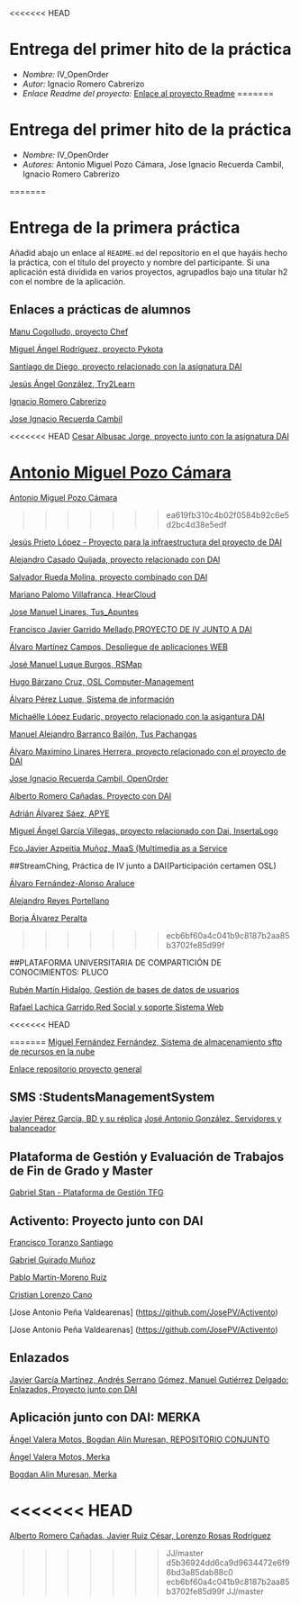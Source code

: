 <<<<<<< HEAD
# Entrega del primer hito de la práctica
- *Nombre:* IV_OpenOrder
- *Autor:* Ignacio Romero Cabrerizo
- *Enlace Readme del proyecto:* [Enlace al proyecto Readme](https://github.com/ignaciorecuerda/IV_OpenOrder/blob/master/README.md)
=======

# Entrega del primer hito de la práctica

- *Nombre:* IV_OpenOrder
- *Autores:* Antonio Miguel Pozo Cámara, Jose Ignacio Recuerda Cambil, Ignacio Romero Cabrerizo

=======
# Entrega de la primera práctica

Añadid abajo un enlace al `README.md` del repositorio en el que hayáis hecho la práctica, con el título del proyecto y nombre del participante. Si una aplicación está dividida en varios proyectos, agrupadlos bajo una titular h2 con el nombre de la aplicación.

## Enlaces a prácticas de alumnos

[Manu Cogolludo, proyecto Chef](https://github.com/Makova/Proyecto-IV-2015-16)

[Miguel Ángel Rodríguez, proyecto Pykota](https://github.com/miguelangelrdguez/IV/blob/master/Readme.md)

[Santiago de Diego, proyecto relacionado con la asignatura DAI](https://github.com/santidediego/Proyecto-IV)

[Jesús Ángel González, Try2Learn](https://github.com/jesusgn90/Try-2-Learn)

[Ignacio Romero Cabrerizo](https://github.com/nachobit/IV_PR_OpenOrder)

[Jose Ignacio Recuerda Cambil](https://github.com/ignaciorecuerda/IV_OpenOrder/blob/master/README.md)

<<<<<<< HEAD
[Cesar Albusac Jorge, proyecto junto con la asignatura DAI](https://github.com/cesar2/Proyecto-IV/blob/master/README.md)

[Antonio Miguel Pozo Cámara](https://github.com/ignaciorecuerda/IV_OpenOrder/blob/master/README.md)
=======
[Antonio Miguel Pozo Cámara](https://github.com/AntonioPozo/Proyecto_IV/blob/master/Readme.md)
>>>>>>> ea619fb310c4b02f0584b92c6e5d2bc4d38e5edf

[Jesús Prieto López - Proyecto para la infraestructura del proyecto de DAI](https://github.com/JesGor/Proyecto-IV-DAI)

[Alejandro Casado Quijada, proyecto relacionado con DAI](https://github.com/acasadoquijada/IV)

[Salvador Rueda Molina, proyecto combinado con DAI](https://github.com/srmf9/Proyecto-IV)

[Mariano Palomo Villafranca, HearCloud](https://github.com/mpvillafranca/IV-DAI_HearCloud)

[Jose Manuel Linares, Tus_Apuntes](https://github.com/koji3/tus_apuntes)

[Francisco Javier Garrido Mellado,PROYECTO DE IV JUNTO A DAI](https://github.com/javiergarridomellado/IV_javiergarridomellado)

[Álvaro Martínez Campos, Despliegue de aplicaciones WEB](https://github.com/bott17/IV_infraestructura/blob/master/README.md)

[José Manuel Luque Burgos, RSMap](http://luqueburgosjm.github.io/RSMap/)

[Hugo Bárzano Cruz, OSL Computer-Management](https://github.com/hugobarzano/osl-computer-management)

[Álvaro Pérez Luque, Sistema de información](https://github.com/alvaro-gr/proyecto-IV)

[Michaëlle López Eudaric, proyecto relacionado con la asigantura DAI](https://github.com/Eudaric/IV-DAI/blob/master/README.md)

[Manuel Alejandro Barranco Bailón, Tus Pachangas](https://github.com/mabarrbai/TusPachangas/blob/master/README.md)

[Álvaro Maximino Linares Herrera, proyecto relacionado con el proyecto de DAI](https://github.com/Lynares/proyecto-IV/blob/master/README.md)

[Jose Ignacio Recuerda Cambil, OpenOrder](https://github.com/ignaciorecuerda/IV_OpenOrder/blob/master/README.md)

[Alberto Romero Cañadas. Proyecto con DAI](https://github.com/sn1k/PROYECTO-IV/blob/master/README.md)


[Adrián Álvarez Sáez, APYE](https://github.com/adalsa91/Proyecto-IV/blob/master/README.md)

[Miguel Ángel García Villegas, proyecto relacionado con Dai, InsertaLogo](https://github.com/magvugr/InsertaLogo.git)  

[Fco.Javier Azpeitia Muñoz, MaaS (Multimedia as a Service](https://github.com/azpe/My_IV/tree/master/Proyecto%2015_16)


##StreamChing, Práctica de IV junto a DAI(Participación certamen OSL)

[Álvaro Fernández-Alonso Araluce](https://github.com/araluce/StreamChin-2015-2016)

[Alejandro Reyes Portellano](https://github.com/reyic/StreamChing-2015-16)

[Borja Álvarez Peralta](https://github.com/0rfeo/StreamChing-2015-16)

>>>>>>> ecb6bf60a4c041b9c8187b2aa85b3702fe85d99f

##PLATAFORMA UNIVERSITARIA DE COMPARTICIÓN DE CONOCIMIENTOS: PLUCO

[Rubén Martín Hidalgo, Gestión de bases de datos de usuarios](https://github.com/romilgildo/IV-PLUCO-RMH)

[Rafael Lachica Garrido,Red Social y soporte Sistema Web](https://github.com/rafaellg8/IV-PLUCO-RLG/blob/master/README.md)

<<<<<<< HEAD

=======
[Miguel Fernández Fernández, Sistema de almacenamiento sftp de recursos en la nube](https://github.com/migueib17/IV-PLUCO-MFF)

[Enlace repositorio proyecto general](https://github.com/romilgildo/Proyecto-IV)

## SMS :StudentsManagementSystem
[Javier Pérez García, BD y su réplica](https://github.com/neon520/SMS-BDyReplica)
[José Antonio González, Servidores y balanceador](https://github.com/JA-Gonz/SMS_Servidores_Balanceador)

## Plataforma de Gestión y Evaluación de Trabajos de Fin de Grado y Master

[Gabriel Stan - Plataforma de Gestión TFG](https://github.com/gabriel-stan/gestion-tfg)

## Activento: Proyecto junto con DAI

[Francisco Toranzo Santiago](https://github.com/toranzo/Activento)

[Gabriel Guirado Muñoz](https://github.com/gabrigm/Activento)

[Pablo Martín-Moreno Ruiz](https://github.com/pmmre/Activento)

[Cristian Lorenzo Cano](https://github.com/crlorenzo7/Activento)

[Jose Antonio Peña Valdearenas] (https://github.com/JosePV/Activento)

[Jose Antonio Peña Valdearenas] (https://github.com/JosePV/Activento)

## Enlazados

[Javier García Martínez, Andrés Serrano Gómez, Manuel Gutiérrez Delgado: Enlazados, Proyecto junto con DAI](https://github.com/javiergama8/Proyecto-IV)



## Aplicación junto con DAI: MERKA

[Ángel Valera Motos, Bogdan Alin Muresan, REPOSITORIO CONJUNTO](https://github.com/ProyectoIV-DAI/ProyectoIV-Modulo-Principal.git)

[Ángel Valera Motos, Merka](https://github.com/AngelValera/proyectoIV-Modulo-1.git)


[Bogdan Alin Muresan, Merka](https://github.com/bogdananas/proyectoIV-modulo2/blob/master/README.md)



<<<<<<< HEAD
=======
[Alberto Romero Cañadas, Javier Ruiz César, Lorenzo Rosas Rodríguez](https://github.com/sn1k/PROYECTO-IV)
>>>>>>> JJ/master
>>>>>>> d5b36924dd6ca9d9634472e6f96bd3a85dab88c0
>>>>>>> ecb6bf60a4c041b9c8187b2aa85b3702fe85d99f
>>>>>>> JJ/master
